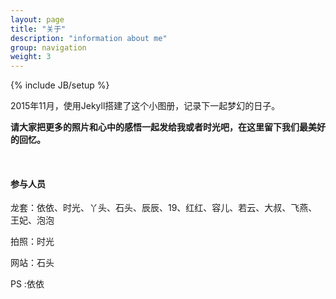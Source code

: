 ```yaml
---
layout: page
title: "关于"
description: "information about me"
group: navigation
weight: 3
---
```

{% include JB/setup %}

2015年11月，使用Jekyll搭建了这个小图册，记录下一起梦幻的日子。

**请大家把更多的照片和心中的感悟一起发给我或者时光吧，在这里留下我们最美好的回忆。**

<br/>

#### 参与人员

龙套：依依、时光、丫头、石头、辰辰、19、红红、容儿、若云、大叔、飞燕、王妃、泡泡

拍照：时光

网站：石头

PS :依依



